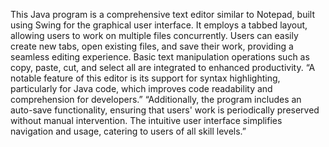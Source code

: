 This Java program is a comprehensive text editor similar to Notepad, built using Swing for the graphical user interface.
It employs a tabbed layout, allowing users to work on multiple files concurrently. 
Users can easily create new tabs, open existing files, and save their work, providing a seamless editing experience.
Basic text manipulation operations such as copy, paste, cut, and select all are integrated to enhanced productivity.
“A notable feature of this editor is its support for syntax highlighting, particularly for Java code, which improves code readability and comprehension for developers.” 
“Additionally, the program includes an auto-save functionality, ensuring that users' work is periodically preserved without manual intervention. The intuitive user interface simplifies navigation and usage, catering to users of all skill levels.”
